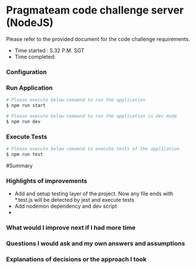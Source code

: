 # Pragmateam code challenge server (NodeJS)
Please refer to the provided document for the code challenge requirements. 

- Time started : 5.32 P.M. SGT
- Time completed: 

### Configuration

### Run Application

```bash
# Please execute below comamnd to run the application
$ npm run start

# Please execute below command to run the application in dev mode 
$ npm run dev
```
### Execute Tests
```bash
# Please execute below comamnd to execute tests of the application
$ npm run test
```

#Summary
### Highlights of improvements

- Add and setup testing layer of the project. Now any file ends with *.test.js will be detected by jest and execute tests
- Add nodemon dependency and dev script
- 
### What would I improve next if I had more time

### Questions I would ask and my own answers and assumptions

### Explanations of decisions or the approach I took